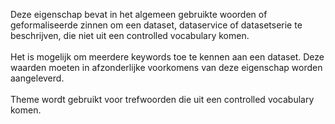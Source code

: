 Deze eigenschap bevat in het algemeen gebruikte woorden of geformaliseerde zinnen om een dataset, dataservice of datasetserie te beschrijven, die niet uit een controlled vocabulary komen.
<br/>
<br/>
Het is mogelijk om meerdere keywords toe te kennen aan een dataset. Deze waarden moeten in afzonderlijke voorkomens van deze eigenschap worden aangeleverd.
<br/>
<br/>
Theme wordt gebruikt voor trefwoorden die uit een controlled vocabulary komen.
